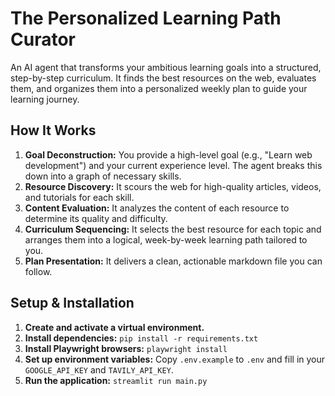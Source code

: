 # The Personalized Learning Path Curator

An AI agent that transforms your ambitious learning goals into a structured, step-by-step curriculum. It finds the best resources on the web, evaluates them, and organizes them into a personalized weekly plan to guide your learning journey.

## How It Works

1.  **Goal Deconstruction:** You provide a high-level goal (e.g., "Learn web development") and your current experience level. The agent breaks this down into a graph of necessary skills.
2.  **Resource Discovery:** It scours the web for high-quality articles, videos, and tutorials for each skill.
3.  **Content Evaluation:** It analyzes the content of each resource to determine its quality and difficulty.
4.  **Curriculum Sequencing:** It selects the best resource for each topic and arranges them into a logical, week-by-week learning path tailored to you.
5.  **Plan Presentation:** It delivers a clean, actionable markdown file you can follow.

## Setup & Installation

1.  **Create and activate a virtual environment.**
2.  **Install dependencies:** `pip install -r requirements.txt`
3.  **Install Playwright browsers:** `playwright install`
4.  **Set up environment variables:** Copy `.env.example` to `.env` and fill in your `GOOGLE_API_KEY` and `TAVILY_API_KEY`.
5.  **Run the application:** `streamlit run main.py`
